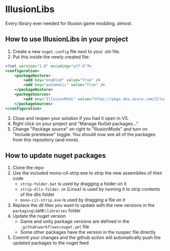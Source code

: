 # IllusionLibs
Every library ever needed for Illusion game modding, almost.

## How to use IllusionLibs in your project
1. Create a new `nuget.config` file next to your .sln file.
2. Put this inside the newly created file:
```xml
<?xml version="1.0" encoding="utf-8"?>
<configuration>
    <packageRestore>
        <add key="enabled" value="True" />
        <add key="automatic" value="True" />
    </packageRestore>
    <packageSources>
        <add key="IllusionMods" value="https://pkgs.dev.azure.com/IllusionMods/Nuget/_packaging/IllusionMods/nuget/v3/index.json" />
    </packageSources>
</configuration>
```
3. Close and reopen your solution if you had it open in VS.
4. Right click on your project and "Manage NuGet packages..."
5. Change "Package source" on right to "IllusionMods" and turn on "Include prerelease" toggle. You should now see all of the packages from this repository (and more).

## How to update nuget packages
1. Clone the repo
2. Use the included mono-cil-strip.exe to strip the new assemblies of their code
   - `strip-folder.bat` is used by dragging a folder on it
   - `strip-dlls-folder.sh` (Linux) is used by running it to strip contents of the dlls folder
   - `mono-cil-strip.exe` is used by dragging a file on it
3. Replace the dll files you want to update with the new versions in the `packaging\GAME\libraries` folder
4. Update the nuget version
   - Game and unity package versions are defined in the `.github\workflows\nuget.yml` file
   - Some other packages have the version in the nuspec file directly
5. Commit your changes and the github action will automatically push the updated packages to the nuget feed
